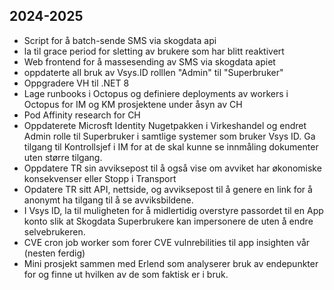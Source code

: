 ## 2024-2025
- Script for å batch-sende SMS via skogdata api
- la til grace period for sletting av brukere som har blitt reaktivert
- Web frontend for å massesending av SMS via skogdata apiet
- oppdaterte all bruk av Vsys.ID rolllen "Admin" til "Superbruker"
- Oppgradere VH til .NET 8
- Lage runbooks i Octopus og definiere deployments av workers i Octopus for IM og KM prosjektene under åsyn av CH
- Pod Affinity research for CH
- Oppdaterete Microsft Identity Nugetpakken i Virkeshandel og endret Admin rolle til Superbruker i samtlige systemer som bruker Vsys ID. Ga tilgang til Kontrollsjef i IM for at de skal kunne se innmåling dokumenter uten større tilgang.
- Oppdatere TR sin avviksepost til å også vise om avviket har økonomiske konsekvenser eller Stopp i Transport
- Opdatere TR sitt API, nettside, og avviksepost til å genere en link for å anonymt ha tilgang til å se avviksbildene.
- I Vsys ID, la til muligheten for å midlertidig overstyre passordet til en App konto slik at Skogdata Superbrukere kan impersonere de uten å endre selvebrukeren.
- CVE cron job worker som forer CVE vulnrebilities til app insighten vår (nesten ferdig)
- Mini prosjekt sammen med Erlend som analyserer bruk av endepunkter for og finne ut hvilken av de som faktisk er i bruk. 